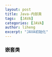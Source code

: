 ```yaml
---
layout: post
title: Java-内部类
tags:  [JAVA]
categories: [JAVA]
author: liheng
excerpt: "JAVA初始化"
---
```

### 嵌套类



